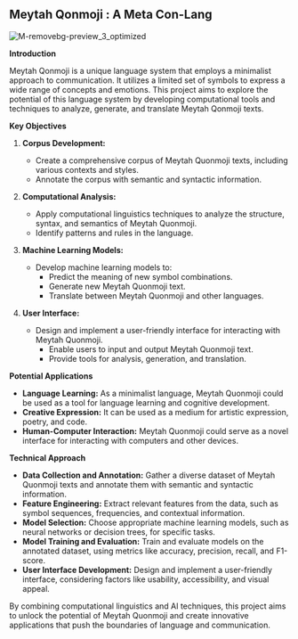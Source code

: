 ## Meytah Qonmoji : A Meta Con-Lang 

![M-removebg-preview_3_optimized](https://github.com/user-attachments/assets/d1d02395-cfdd-4de0-be96-18d6d20ce81f)   

**Introduction**

Meytah Qonmoji is a unique language system that employs a minimalist approach to communication. It utilizes a limited set of symbols to express a wide range of concepts and emotions. This project aims to explore the potential of this language system by developing computational tools and techniques to analyze, generate, and translate Meytah Qonmoji texts.

**Key Objectives**

1. **Corpus Development:**
   * Create a comprehensive corpus of Meytah Quonmoji texts, including various contexts and styles.
   * Annotate the corpus with semantic and syntactic information.

2. **Computational Analysis:**
   * Apply computational linguistics techniques to analyze the structure, syntax, and semantics of Meytah Quonmoji.
   * Identify patterns and rules in the language.

3. **Machine Learning Models:**
   * Develop machine learning models to:
     * Predict the meaning of new symbol combinations.
     * Generate new Meytah Quonmoji text.
     * Translate between Meytah Quonmoji and other languages.

4. **User Interface:**
   * Design and implement a user-friendly interface for interacting with Meytah Quonmoji.
     * Enable users to input and output Meytah Quonmoji text.
     * Provide tools for analysis, generation, and translation.

**Potential Applications**

* **Language Learning:** As a minimalist language, Meytah Quonmoji could be used as a tool for language learning and cognitive development.
* **Creative Expression:** It can be used as a medium for artistic expression, poetry, and code.
* **Human-Computer Interaction:** Meytah Quonmoji could serve as a novel interface for interacting with computers and other devices.

**Technical Approach**

* **Data Collection and Annotation:** Gather a diverse dataset of Meytah Quonmoji texts and annotate them with semantic and syntactic information.
* **Feature Engineering:** Extract relevant features from the data, such as symbol sequences, frequencies, and contextual information.
* **Model Selection:** Choose appropriate machine learning models, such as neural networks or decision trees, for specific tasks.
* **Model Training and Evaluation:** Train and evaluate models on the annotated dataset, using metrics like accuracy, precision, recall, and F1-score.
* **User Interface Development:** Design and implement a user-friendly interface, considering factors like usability, accessibility, and visual appeal.

By combining computational linguistics and AI techniques, this project aims to unlock the potential of Meytah Quonmoji and create innovative applications that push the boundaries of language and communication.

